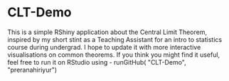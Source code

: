 # CLT-Demo
This is a simple RShiny application about the Central Limit Theorem, inspired by my short stint as a Teaching Assistant for an intro to statistics course during undergrad. I hope to update it with more interactive visualisations on common theorems. If you think you might find it useful, feel free to run it on RStudio using - runGitHub( "CLT-Demo", "preranahiriyur") 
